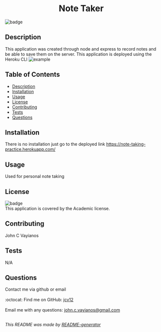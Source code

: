 
  <h1 align='center'>Note Taker</h1>
    
  ![badge](https://img.shields.io/badge/license-Academic-brightgreen)<br />
    
  ## Description
  This application was created through node and express to record notes and be able to save them on the server. This application is deployed using the Heroku CLI
  ![example](https://user-images.githubusercontent.com/95864720/169638329-6deca4a4-dbc8-4f98-90dc-85944ade25f3.gif)


  ## Table of Contents
  - [Description](#description)
  - [Installation](#installation)
  - [Usage](#usage)
  - [License](#license)
  - [Contributing](#contributing)
  - [Tests](#tests)
  - [Questions](#questions)

  ## Installation
  There is no installation just go to the deployed link https://note-taking-practice.herokuapp.com/

  ## Usage
  Used for personal note taking

  ## License
  ![badge](https://img.shields.io/badge/license-Academic-brightgreen)
  <br />
  This application is covered by the Academic license.

  ## Contributing
  John C Vayianos

  ## Tests
  N/A

  ## Questions
  Contact me via github or email<br />
  <br />
  :octocat: Find me on GitHub: [jcv12](https://github.com/jcv12)<br />
  <br />
  Email me with any questions: john.c.vayianos@gmail.com<br /><br />

  _This README was made by [README-generator](https://github.com/jcv12/ReadMe-Generator)_
  

